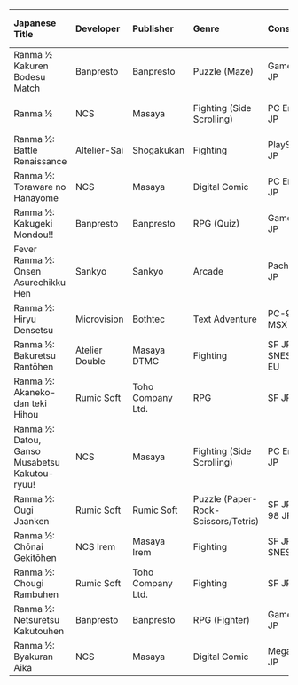 | Japanese Title                                | Developer      | Publisher         | Genre                               | Console(s)       | Initial Release Date         |
|:----------------------------------------------|:---------------|:------------------|:------------------------------------|:-----------------|:-----------------------------|
| Ranma ½ Kakuren Bodesu Match                  | Banpresto      | Banpresto         | Puzzle (Maze)                       | Game Boy JP      | 1990/06/28 June 28, 1990     |
| Ranma ½                                       | NCS            | Masaya            | Fighting (Side Scrolling)           | PC Engine JP     | 1990/12/07 December 7, 1990  |
| Ranma ½: Battle Renaissance                   | Altelier-Sai   | Shogakukan        | Fighting                            | PlayStation JP   | 1996/12/06 December 6, 1996  |
| Ranma ½: Toraware no Hanayome                 | NCS            | Masaya            | Digital Comic                       | PC Engine JP     | 1991/12/06 December 6, 1991  |
| Ranma ½: Kakugeki Mondou!!                    | Banpresto      | Banpresto         | RPG (Quiz)                          | Game Boy JP      | 1993/08/06 August 6, 1993    |
| Fever Ranma ½: Onsen Asurechikku Hen          | Sankyo         | Sankyo            | Arcade                              | Pachinko JP      | 2011/02 February 2011        |
| Ranma ½: Hiryu Densetsu                       | Microvision    | Bothtec           | Text Adventure                      | PC-98 JP MSX JP  | 1992                         |
| Ranma ½: Bakuretsu Rantōhen                   | Atelier Double | Masaya DTMC       | Fighting                            | SF JP SNES NA EU | 1992/12/25 December 25, 1992 |
| Ranma ½: Akaneko-dan teki Hihou               | Rumic Soft     | Toho Company Ltd. | RPG                                 | SF JP            | 1993/10/22 October 22, 1993  |
| Ranma ½: Datou, Ganso Musabetsu Kakutou-ryuu! | NCS            | Masaya            | Fighting (Side Scrolling)           | PC Engine JP     | 1992/10/02 October 2, 1992   |
| Ranma ½: Ougi Jaanken                         | Rumic Soft     | Rumic Soft        | Puzzle (Paper-Rock-Scissors/Tetris) | SF JP PC-98 JP   | 1995/07/21 July 21, 1995     |
| Ranma ½: Chōnai Gekitōhen                     | NCS Irem       | Masaya Irem       | Fighting                            | SF JP SNES NA    | 1992/03/27 March 27, 1992    |
| Ranma ½: Chougi Rambuhen                      | Rumic Soft     | Toho Company Ltd. | Fighting                            | SF JP            | 1994/04/28 April 28, 1994    |
| Ranma ½: Netsuretsu Kakutouhen                | Banpresto      | Banpresto         | RPG (Fighter)                       | Game Boy JP      | 1992/07/17 July 17, 1992     |
| Ranma ½: Byakuran Aika                        | NCS            | Masaya            | Digital Comic                       | Mega-CD JP       | 1993/04/23 April 23, 1993    |
